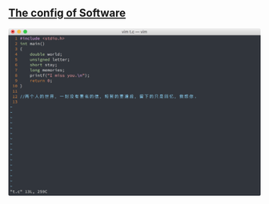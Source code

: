 ## [**The config of Software**](https://blog.ykqmain.com/liqi/)

![](https://github.com/ykqmain/Config/blob/master/Archives/c.png)
